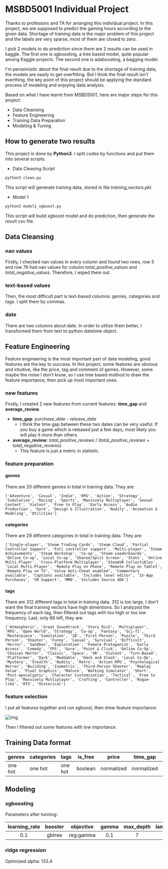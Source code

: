 # MSBD5001 Individual Project

Thanks to professors and TA for arranging this individual project. In this project, we are supposed to predict the gaming hours according to the given data. Shortage of training data is the major problem of this project and the labels are very sparse, most of them are closed to zero.

I pick 2 models to do prediction since there are 2 results can be used in kaggle. The first one is xgboosting, a tree based model, quite popular among Kaggle projects. The second one is adaboosting, a bagging model.

I'm perssimistic about the final result due to the shortage of training data, the models are easily to get overfitting. But I think the final result isn't everthing, the key point of this project should be applying the standard process of modeling and enjoying data analysis.

Based on what I have learnt from MSBD5001, here are major steps for this project:

- Data Cleansing
- Feature Engineering
- Training Data Preparation
- Modeling & Tuning

## How to generate two results
This project is done by **Python3**. I split codes by functions and put them into several scripts.

- Data Cleasing Script

``` python
python3 clean.py
```
This script will generate training data, stored in file *training_vectors.pkl*.

- Model 1
``` python
python3 model1_xgboost.py
```
This script will build xgboost model and do prediction, then generate the result csv file. 


## Data Cleansing

### nan values
Firstly, I checked nan values in every column and found two rows, row 5 and row 76 had nan values for column *total_positive_values* and *total_negative_values*. Therefore, I wiped them out.

### text-based values
Then, the most difficult part is text-based columns: genres, categories and tags. I split them by commas.

### date
There are two columns about date. In order to utilize them better, I transformed them from text to python datetime object.

## Feature Engineering
Feature engineering is the most important part of data modeling, good features are the key to success. In this project, some features are obvious and intuitive, like the price, tag and comment of games. However, some maybe the noise I don't know, so I use tree based mothod to draw the feature importance, then pick up most important ones.

### new features
Firstly, I created 2 new features from current features: **time_gap** and **average_review**.

- **time_gap**: *purchase_date* - *release_date*
    - I think the time gap between these two dates can be very useful. If you buy a game which is released just a few days, most likely you will play it more than others.
- **average_review**: *total_positive_reviews* / (*total_positive_reviews* + *total_negative_reviews*)
    - This feature is just a metric in statistic.

### feature preparation

#### genres
There are 20 different genres in total in training data. They are: 
```
['Adventure', 'Casual', 'Indie', 'RPG', 'Action', 'Strategy', 'Simulation', 'Racing', 'Sports', 'Massively Multiplayer', 'Sexual Content', 'Violent', 'Free to Play', 'Early Access', 'Audio Production', 'Gore', 'Design & Illustration', 'Nudity', 'Animation & Modeling', 'Utilities']
```

#### categories
There are 29 different categories in total in training data. They are:
```
['Single-player', 'Steam Trading Cards', 'Steam Cloud', 'Partial Controller Support', 'Full controller support', 'Multi-player', 'Steam Achievements', 'Steam Workshop', 'Co-op', 'Steam Leaderboards', 'Online Co-op', 'Local Co-op', 'Shared/Split Screen', 'Stats', 'Online Multi-Player', 'Cross-Platform Multiplayer', 'SteamVR Collectibles', 'Local Multi-Player', 'Remote Play on Phone', 'Remote Play on Tablet', 'Remote Play on TV', 'Valve Anti-Cheat enabled', 'Commentary available', 'Captions available', 'Includes level editor', 'In-App Purchases', 'VR Support', 'MMO', 'Includes Source SDK']
```

#### tags
There are 312 different tags in total in training data. 312 is too large, I don't want the final training vectors have high dimentions. So I analyzed the frequency of each tag, then filtered out tags with too high or too low frequency. Last, only 66 left, they are:
```
['Atmospheric', 'Great Soundtrack', 'Story Rich', 'Multiplayer', 'RPG', 'Open World', 'Strategy', 'Co-op', 'Fantasy', 'Sci-fi', 'Masterpiece', 'Simulation', '2D', 'First-Person', 'Puzzle', 'Third Person', 'Shooter', 'Funny', 'Casual', 'Survival', 'Difficult', 'Horror', 'Sandbox', 'Exploration', 'Female Protagonist', 'Early Access', 'Comedy', 'FPS', 'Gore', 'Point & Click', 'Online Co-Op', 'Choices Matter', 'Classic', 'Space', 'VR', 'Violent', 'Turn-Based', 'Platformer', 'Dark', 'Moddable', 'Hack and Slash', 'Local Co-Op', 'Mystery', 'Stealth', 'Nudity', 'Retro', 'Action RPG', 'Psychological Horror', 'Building', 'Isometric', 'Third-Person Shooter', 'Replay Value', 'Pixel Graphics', 'Mature', 'Walking Simulator', 'Short', 'Post-apocalyptic', 'Character Customization', 'Tactical', 'Free to Play', 'Massively Multiplayer', 'Crafting', 'Controller', 'Rogue-like', 'RTS', 'Historical']
```

### feature selection 
I put all features together and run xgboost, then drew feature importance:

![img](./Scripts/all_features.png)

Then I filtered out some features with low importance.

## Training Data format

|genres|categories|tags|is_free|price|time_gap|average_review|
|-|-|-|-|-|-|-|
|one hot|one hot|one hot|boolean|normalized|normalized|normalized|

## Modeling

### xgboosting
Parameters after tunning:

|learning_rate|booster|objective|gamma|max_depth|lambda|subsample|colsample_bytree|min_child_weight|
|:-:|:-:|:-:|:-:|:-:|:-:|:-:|:-:|:-:|
|0.1|gbtree|reg:gamma|0.1|7|3|0.9|0.9|3|

### ridge regression

Optimized alpha: 133.4



